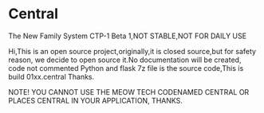 # Central
The New Family System CTP-1 Beta 1,NOT STABLE,NOT FOR DAILY USE

Hi,This is an open source project,originally,it is closed source,but for safety reason, we decide to open source it.No documentation will be created, code not commented
Python and flask 7z file is the source code,This is build 01xx.central Thanks.



NOTE! YOU CANNOT USE THE MEOW TECH CODENAMED CENTRAL OR PLACES CENTRAL IN YOUR APPLICATION, THANKS.

